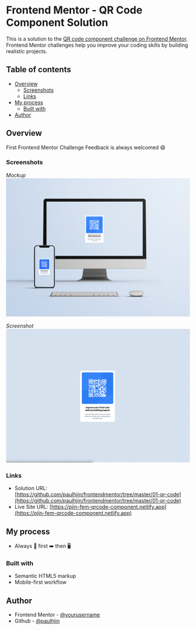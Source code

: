 # Frontend Mentor - QR Code Component Solution

This is a solution to the [QR code component challenge on Frontend Mentor](https://www.frontendmentor.io/challenges/qr-code-component-iux_sIO_H). Frontend Mentor challenges help you improve your coding skills by building realistic projects. 

## Table of contents

- [Overview](#overview)
  - [Screenshots](#screenshots)
  - [Links](#links)
- [My process](#my-process)
  - [Built with](#built-with)
- [Author](#author)

## Overview
First Frontend Mentor Challenge 
Feedback is always welcomed 😄

### Screenshots

*Mockup*
![Desktop and mobile mockup](./screenshots/mockup.png)

*Screenshot*
![Screenshot of page](./screenshots/screenshot.png)

### Links

- Solution URL: [https://github.com/paulhjin/frontendmentor/tree/master/01-qr-code](https://github.com/paulhjin/frontendmentor/tree/master/01-qr-code)
- Live Site URL: [https://pjin-fem-qrcode-component.netlify.app](https://pjin-fem-qrcode-component.netlify.app)

## My process
- Always 📱 first ➡️ then 🖥️


### Built with
- Semantic HTML5 markup
- Mobile-first workflow

## Author
- Frontend Mentor - [@yourusername](https://www.frontendmentor.io/profile/paulhjin)
- Github - [@paulhjin](https://github.com/paulhjin/)


